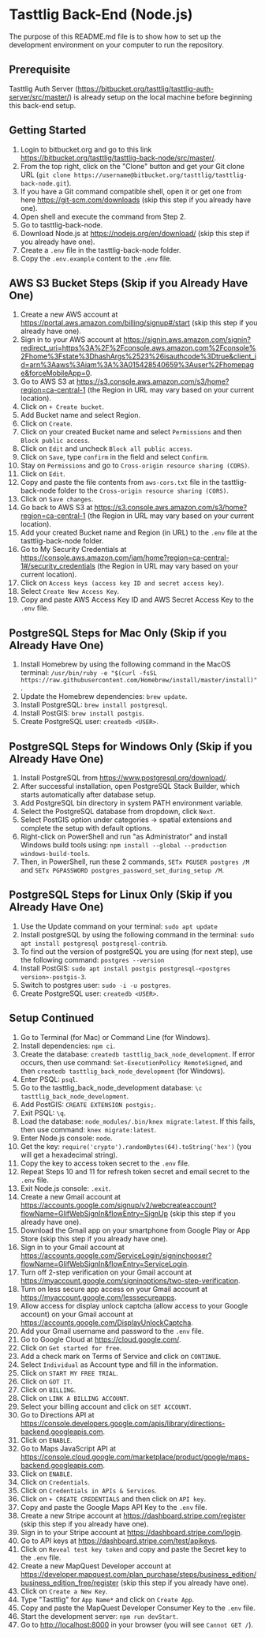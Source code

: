 # Tasttlig Back-End (Node.js)

The purpose of this README.md file is to show how to set up the development environment on your computer to run the repository.

## Prerequisite

Tasttlig Auth Server (<https://bitbucket.org/tasttlig/tasttlig-auth-server/src/master/>) is already setup on the local machine before beginning this back-end setup.

## Getting Started

1. Login to bitbucket.org and go to this link <https://bitbucket.org/tasttlig/tasttlig-back-node/src/master/>.
2. From the top right, click on the "Clone" button and get your Git clone URL (`git clone https://username@bitbucket.org/tasttlig/tasttlig-back-node.git`).
3. If you have a Git command compatible shell, open it or get one from here <https://git-scm.com/downloads> (skip this step if you already have one).
4. Open shell and execute the command from Step 2.
5. Go to tasttlig-back-node.
6. Download Node.js at <https://nodejs.org/en/download/> (skip this step if you already have one).
7. Create a `.env` file in the tasttlig-back-node folder.
8. Copy the `.env.example` content to the `.env` file.

## AWS S3 Bucket Steps (Skip if you Already Have One)

1. Create a new AWS account at <https://portal.aws.amazon.com/billing/signup#/start> (skip this step if you already have one).
2. Sign in to your AWS account at <https://signin.aws.amazon.com/signin?redirect_uri=https%3A%2F%2Fconsole.aws.amazon.com%2Fconsole%2Fhome%3Fstate%3DhashArgs%2523%26isauthcode%3Dtrue&client_id=arn%3Aaws%3Aiam%3A%3A015428540659%3Auser%2Fhomepage&forceMobileApp=0>.
3. Go to AWS S3 at <https://s3.console.aws.amazon.com/s3/home?region=ca-central-1> (the Region in URL may vary based on your current location).
4. Click on `+ Create bucket`.
5. Add Bucket name and select Region.
6. Click on `Create`.
7. Click on your created Bucket name and select `Permissions` and then `Block public access`.
8. Click on `Edit` and uncheck `Block all public access`.
9. Click on `Save`, type `confirm` in the field and select `Confirm`.
10. Stay on `Permissions` and go to `Cross-origin resource sharing (CORS)`.
11. Click on `Edit`.
12. Copy and paste the file contents from `aws-cors.txt` file in the tasttlig-back-node folder to the `Cross-origin resource sharing (CORS)`.
13. Click on `Save changes`.
14. Go back to AWS S3 at <https://s3.console.aws.amazon.com/s3/home?region=ca-central-1> (the Region in URL may vary based on your current location).
15. Add your created Bucket name and Region (in URL) to the `.env` file at the tasttlig-back-node folder.
16. Go to My Security Credentials at <https://console.aws.amazon.com/iam/home?region=ca-central-1#/security_credentials> (the Region in URL may vary based on your current location).
17. Click on `Access keys (access key ID and secret access key)`.
18. Select `Create New Access Key`.
19. Copy and paste AWS Access Key ID and AWS Secret Access Key to the `.env` file.

## PostgreSQL Steps for Mac Only (Skip if you Already Have One)

1. Install Homebrew by using the following command in the MacOS terminal: `/usr/bin/ruby -e "$(curl -fsSL https://raw.githubusercontent.com/Homebrew/install/master/install)"`.
2. Update the Homebrew dependencies: `brew update`.
3. Install PostgreSQL: `brew install postgresql`.
4. Install PostGIS: `brew install postgis`.
5. Create PostgreSQL user: `createdb <USER>`.

## PostgreSQL Steps for Windows Only (Skip if you Already Have One)

1. Install PostgreSQL from <https://www.postgresql.org/download/>.
2. After successful installation, open PostgreSQL Stack Builder, which starts automatically after database setup.
3. Add PostgreSQL bin directory in system PATH environment variable.
4. Select the PostgreSQL database from dropdown, click `Next`.
5. Select PostGIS option under categories -> spatial extensions and complete the setup with default options.
6. Right-click on PowerShell and run "as Administrator" and install Windows build tools using: `npm install --global --production windows-build-tools`.
7. Then, in PowerShell, run these 2 commands, `SETx PGUSER postgres /M` and `SETx PGPASSWORD postgres_password_set_during_setup /M`.

## PostgreSQL Steps for Linux Only (Skip if you Already Have One)

1. Use the Update command on your terminal: `sudo apt update`
2. Install postgreSQL by using the following command in the terminal: `sudo apt install postgresql postgresql-contrib`.
3. To find out the version of postgreSQL you are using (for next step), use the following command: `postgres --version`
4. Install PostGIS: `sudo apt install postgis postgresql-<postgres version>-postgis-3`.
5. Switch to postgres user: `sudo -i -u postgres`.
6. Create PostgreSQL user: `createdb <USER>`.

## Setup Continued

1. Go to Terminal (for Mac) or Command Line (for Windows).
2. Install dependencies: `npm ci`.
3. Create the database: `createdb tasttlig_back_node_development`. If error occurs, then use command: `Set-ExecutionPolicy RemoteSigned`, and then `createdb tasttlig_back_node_development` (for Windows).
4. Enter PSQL: `psql`.
5. Go to the tasttlig_back_node_development database: `\c tasttlig_back_node_development`.
6. Add PostGIS: `CREATE EXTENSION postgis;`.
7. Exit PSQL: `\q`.
8. Load the database: `node_modules/.bin/knex migrate:latest`. If this fails, then use command: `knex migrate:latest`.
9. Enter Node.js console: `node`.
10. Get the key: `require('crypto').randomBytes(64).toString('hex')` (you will get a hexadecimal string).
11. Copy the key to access token secret to the `.env` file.
12. Repeat Steps 10 and 11 for refresh token secret and email secret to the `.env` file.
13. Exit Node.js console: `.exit`.
14. Create a new Gmail account at <https://accounts.google.com/signup/v2/webcreateaccount?flowName=GlifWebSignIn&flowEntry=SignUp> (skip this step if you already have one).
15. Download the Gmail app on your smartphone from Google Play or App Store (skip this step if you already have one).
16. Sign in to your Gmail account at <https://accounts.google.com/ServiceLogin/signinchooser?flowName=GlifWebSignIn&flowEntry=ServiceLogin>.
17. Turn off 2-step verification on your Gmail account at <https://myaccount.google.com/signinoptions/two-step-verification>.
18. Turn on less secure app access on your Gmail account at <https://myaccount.google.com/lesssecureapps>.
19. Allow access for display unlock captcha (allow access to your Google account) on your Gmail account at <https://accounts.google.com/DisplayUnlockCaptcha>.
20. Add your Gmail username and password to the `.env` file.
21. Go to Google Cloud at <https://cloud.google.com/>.
22. Click on `Get started for free`.
23. Add a check mark on Terms of Service and click on `CONTINUE`.
24. Select `Individual` as Account type and fill in the information.
25. Click on `START MY FREE TRIAL`.
26. Click on `GOT IT`.
27. Click on `BILLING`.
28. Click on `LINK A BILLING ACCOUNT`.
29. Select your billing account and click on `SET ACCOUNT`.
30. Go to Directions API at <https://console.developers.google.com/apis/library/directions-backend.googleapis.com>.
31. Click on `ENABLE`.
32. Go to Maps JavaScript API at <https://console.cloud.google.com/marketplace/product/google/maps-backend.googleapis.com>.
33. Click on `ENABLE`.
34. Click on `Credentials`.
35. Click on `Credentials in APIs & Services`.
36. Click on `+ CREATE CREDENTIALS` and then click on `API key`.
37. Copy and paste the Google Maps API Key to the `.env` file.
38. Create a new Stripe account at <https://dashboard.stripe.com/register> (skip this step if you already have one).
39. Sign in to your Stripe account at <https://dashboard.stripe.com/login>.
40. Go to API keys at <https://dashboard.stripe.com/test/apikeys>.
41. Click on `Reveal test key token` and copy and paste the Secret key to the `.env` file.
42. Create a new MapQuest Developer account at <https://developer.mapquest.com/plan_purchase/steps/business_edition/business_edition_free/register> (skip this step if you already have one).
43. Click on `Create a New Key`.
44. Type "Tasttlig" for `App Name*` and click on `Create App`.
45. Copy and paste the MapQuest Developer Consumer Key to the `.env` file.
46. Start the development server: `npm run devStart`.
47. Go to <http://localhost:8000> in your browser (you will see `Cannot GET /`).
